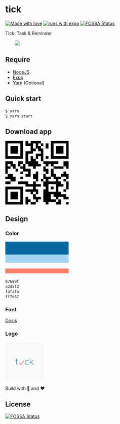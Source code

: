 # tick

[![Made with love](https://img.shields.io/badge/made-with%20❤️-blue)](https://github.com/cuongw)
[![runs with expo](https://img.shields.io/badge/Runs%20with%20Expo-000.svg?style=flat-square&logo=EXPO&labelColor=f3f3f3&logoColor=000)](https://expo.io/)
[![FOSSA Status](https://app.fossa.io/api/projects/git%2Bgithub.com%2F500lab%2Ftick.svg?type=shield)](https://app.fossa.io/projects/git%2Bgithub.com%2F500lab%2Ftick?ref=badge_shield)

Tick: Task & Reminder

<span style="margin: 30px"><img src="./images/chat.gif" width=400 /></span>

## Require

- [NodeJS](https://nodejs.org/en/)
- [Expo](https://expo.io/)
- [Yarn](https://yarnpkg.com/lang/en/) (Optional)

## Quick start

```shell
$ yarn
$ yarn start
```

## Download app

<a href="https://expo.io/@cuongndt/tick"><img src="./images/qr_code.png" height=200 /></a>

## Design

### Color

<a href="https://colorhunt.co/palette/66990">
  <img src="./images/Color_Palette.png" width="200"/>
</a>

```
07689f
a2d5f2
fafafa
ff7e67
```

### Font

[Dosis](https://fonts.google.com/specimen/Dosis)

### Logo

<img src="./images/logo.png" width="120"/>

Build with 🙌 and ❤️


## License
[![FOSSA Status](https://app.fossa.io/api/projects/git%2Bgithub.com%2F500lab%2Ftick.svg?type=large)](https://app.fossa.io/projects/git%2Bgithub.com%2F500lab%2Ftick?ref=badge_large)